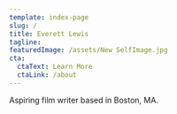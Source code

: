```yaml
---
template: index-page
slug: /
title: Everett Lewis
tagline: 
featuredImage: /assets/New SelfImage.jpg
cta:
  ctaText: Learn More
  ctaLink: /about
---
```

Aspiring film writer based in Boston, MA. 